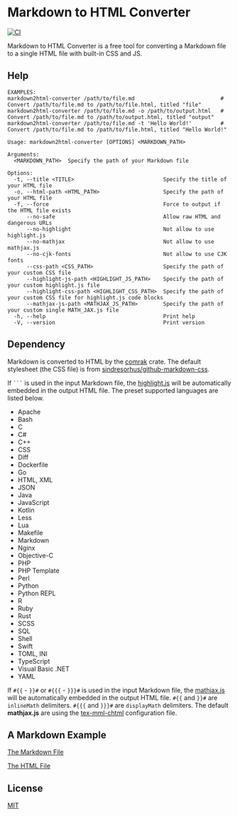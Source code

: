 Markdown to HTML Converter
====================

[![CI](https://github.com/magiclen/markdown2html-converter/actions/workflows/ci.yml/badge.svg)](https://github.com/magiclen/markdown2html-converter/actions/workflows/ci.yml)

Markdown to HTML Converter is a free tool for converting a Markdown file to a single HTML file with built-in CSS and JS.

## Help

```
EXAMPLES:
markdown2html-converter /path/to/file.md                           # Convert /path/to/file.md to /path/to/file.html, titled "file"
markdown2html-converter /path/to/file.md -o /path/to/output.html   # Convert /path/to/file.md to /path/to/output.html, titled "output"
markdown2html-converter /path/to/file.md -t 'Hello World!'         # Convert /path/to/file.md to /path/to/file.html, titled "Hello World!"

Usage: markdown2html-converter [OPTIONS] <MARKDOWN_PATH>

Arguments:
  <MARKDOWN_PATH>  Specify the path of your Markdown file

Options:
  -t, --title <TITLE>                            Specify the title of your HTML file
  -o, --html-path <HTML_PATH>                    Specify the path of your HTML file
  -f, --force                                    Force to output if the HTML file exists
      --no-safe                                  Allow raw HTML and dangerous URLs
      --no-highlight                             Not allow to use highlight.js
      --no-mathjax                               Not allow to use mathjax.js
      --no-cjk-fonts                             Not allow to use CJK fonts
      --css-path <CSS_PATH>                      Specify the path of your custom CSS file
      --highlight-js-path <HIGHLIGHT_JS_PATH>    Specify the path of your custom highlight.js file
      --highlight-css-path <HIGHLIGHT_CSS_PATH>  Specify the path of your custom CSS file for highlight.js code blocks
      --mathjax-js-path <MATHJAX_JS_PATH>        Specify the path of your custom single MATH_JAX.js file
  -h, --help                                     Print help
  -V, --version                                  Print version
```

## Dependency

Markdown is converted to HTML by the [comrak](https://crates.io/crates/comrak) crate. The default stylesheet (the CSS file) is from [sindresorhus/github-markdown-css](https://github.com/sindresorhus/github-markdown-css). 

If ` ``` ` is used in the input Markdown file, the [highlight.js](https://highlightjs.org/) will be automatically embedded in the output HTML file. The preset supported languages are listed below.

* Apache
* Bash
* C
* C#
* C++
* CSS
* Diff
* Dockerfile
* Go
* HTML, XML
* JSON
* Java
* JavaScript
* Kotlin
* Less
* Lua
* Makefile
* Markdown
* Nginx
* Objective-C
* PHP
* PHP Template
* Perl
* Python
* Python REPL
* R
* Ruby
* Rust
* SCSS
* SQL
* Shell
* Swift
* TOML, INI
* TypeScript
* Visual Basic .NET
* YAML

If `#{{` - `}}#` or `#{{{` - `}}}#` is used in the input Markdown file, the [mathjax.js](https://www.mathjax.org/) will be automatically embedded in the output HTML file. `#{{` and `}}#` are `inlineMath` delimiters. `#{{{` and `}}}#` are `displayMath` delimiters. The default **mathjax.js** are using the [tex-mml-chtml](http://docs.mathjax.org/en/latest/web/components/combined.html#tex-mml-chtml) configuration file.

## A Markdown Example

[The Markdown File](https://github.com/magiclen/markdown2html-converter/blob/master/example.md)

[The HTML File](https://jsfiddle.net/magiclen/jgs324w0/latest)

## License

[MIT](LICENSE)